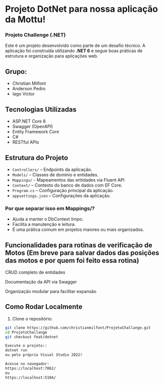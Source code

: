 # Projeto DotNet para nossa aplicação da Mottu!
### Projeto Challenge (.NET)

Este é um projeto desenvolvido como parte de um desafio técnico. A aplicação foi construída utilizando **.NET 6** e segue boas práticas de estrutura e organização para aplicações web.

## Grupo:
- Christian Milfont
- Anderson Pedro
- Iago Victor

##  Tecnologias Utilizadas

- ASP.NET Core 8
- Swagger (OpenAPI)
- Entity Framework Core
- C#
- RESTful APIs

##  Estrutura do Projeto

- `Controllers/` – Endpoints da aplicação.
- `Models/` – Classes de domínio e entidades.
- `Mappings/` - Mapeamentos das entidades via Fluent API
- `Context/` – Contexto do banco de dados com EF Core.
- `Program.cs` – Configuração principal da aplicação.
- `appsettings.json` – Configurações da aplicação.

### Por que separar isso em Mappings/?
- Ajuda a manter o DbContext limpo.
- Facilita a manutenção e leitura.
- É uma prática comum em projetos maiores ou mais organizados.

## Funcionalidades para rotinas de verificação de Motos (Em breve para salvar dados das posições das motos e por quem foi feito essa rotina)
CRUD completo de entidades

Documentação da API via Swagger

Organização modular para facilitar expansão


## Como Rodar Localmente

1. Clone o repositório:

```bash
git clone https://github.com/christianmilfont/ProjetoChallange.git
cd ProjetoChallange
git checkout feat/dotnet

Execute o projeto::
dotnet run
ou pelo próprio Visual Studio 2022!

Acesse no navegador:
https://localhost:7062/
ou
https://localhost:5104/
